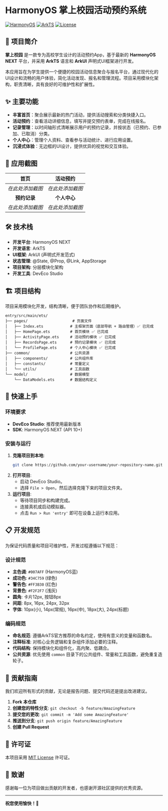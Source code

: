 # HarmonyOS 掌上校园活动预约系统

[![HarmonyOS](https://img.shields.io/badge/HarmonyOS-NEXT-blue.svg)](https://developer.harmonyos.com)
[![ArkTS](https://img.shields.io/badge/Language-ArkTS-green.svg)](https://developer.harmonyos.com/cn/docs/documentation/doc-guides/ts-based-syntax-0000001127164115)
[![License](https://img.shields.io/badge/License-MIT-yellow.svg)](LICENSE)

## 📖 项目简介

**掌上校园** 是一款专为高校学生设计的活动预约App，基于最新的 **HarmonyOS NEXT** 平台，并采用 **ArkTS** 语言和 **ArkUI** 声明式UI框架进行开发。

本应用旨在为学生提供一个便捷的校园活动信息聚合与报名平台，通过现代化的UI设计和流畅的用户体验，简化活动发现、报名和管理流程。项目采用模块化架构，职责清晰，具有良好的可维护性和扩展性。

## ✨ 主要功能

- **丰富首页**：聚合展示最新的热门活动，提供活动搜索和分类快捷入口。
- **活动预约**：查看活动详细信息，填写并提交预约表单，完成在线报名。
- **记录管理**：以时间轴形式清晰展示用户的预约记录，并按状态（已预约、已参加、已取消）分类。
- **个人中心**：管理个人资料、查看参与活动统计、进行应用设置。
- **沉浸式体验**：无边框的UI设计，提供优异的视觉和交互体验。

## 📸 应用截图

| 首页 | 活动预约 |
| :---: | :---: |
| *在此处添加截图* | *在此处添加截图* |
| **预约记录** | **个人中心** |
| *在此处添加截图* | *在此处添加截图* |

## 🛠️ 技术栈

- **开发平台**: HarmonyOS NEXT
- **开发语言**: ArkTS
- **UI框架**: ArkUI (声明式开发范式)
- **状态管理**: @State, @Prop, @Link, AppStorage
- **项目架构**: 分层模块化架构
- **开发工具**: DevEco Studio

## 🏗️ 项目结构

项目采用模块化开发，结构清晰，便于团队协作和后期维护。

```
entry/src/main/ets/
├── pages/                    # 页面文件
│   ├── Index.ets            # 主框架页面（底部导航 + 路由管理）✅ 已完成
│   ├── HomePage.ets         # 首页模块 ✅ 已完成
│   ├── ActivityPage.ets     # 活动预约模块 ✅ 已完成
│   ├── RecordsPage.ets      # 预约记录模块 ✅ 已完成
│   └── ProfilePage.ets      # 个人中心模块 ✅ 已完成
├── common/                  # 公共资源
│   ├── components/          # 公共组件库
│   ├── constants/           # 常量定义
│   └── utils/               # 工具函数
└── model/                   # 数据模型
    └── DataModels.ets       # 数据结构定义
```

## 🚀 快速上手

### 环境要求
- **DevEco Studio**: 推荐使用最新版本
- **SDK**: HarmonyOS NEXT (API 10+)

### 安装与运行
1. **克隆项目到本地**:
   ```bash
   git clone https://github.com/your-username/your-repository-name.git
   ```
2. **打开项目**:
   - 启动 DevEco Studio。
   - 选择 `File > Open`，然后选择克隆下来的项目文件夹。
3. **运行项目**:
   - 等待项目同步和构建完成。
   - 连接真机或启动模拟器。
   - 点击 `Run > Run 'entry'` 即可在设备上运行本应用。

## 📋 开发规范

为保证代码质量和项目可维护性，开发过程遵循以下规范：

### 设计规范
- **主色调**: `#007AFF` (HarmonyOS蓝)
- **成功色**: `#34C759` (绿色)
- **警告色**: `#FF3B30` (红色)
- **背景色**: `#F2F2F7` (浅灰)
- **圆角**: 卡片12px, 按钮8px
- **间距**: 8px, 16px, 24px, 32px
- **字体**: 10px(小), 14px(常规), 16px(中), 18px(大), 24px(标题)

### 编码规范
- **命名规范**: 遵循ArkTS官方推荐的命名约定，使用有意义的变量和函数名。
- **注释标准**: 对核心业务逻辑和复杂组件添加必要的注释。
- **代码结构**: 保持模块化和组件化，高内聚、低耦合。
- **公共资源**: 优先使用 `common` 目录下的公共组件、常量和工具函数，避免重复造轮子。

## 🤝 贡献指南

我们欢迎所有形式的贡献，无论是报告问题、提交代码还是提出改进建议。

1. **Fork 本仓库**
2. **创建您的特性分支**: `git checkout -b feature/AmazingFeature`
3. **提交您的更改**: `git commit -m 'Add some AmazingFeature'`
4. **推送到分支**: `git push origin feature/AmazingFeature`
5. **创建 Pull Request**

## 📄 许可证

本项目采用 [MIT License](LICENSE) 许可证。

## 🙏 致谢

感谢每一位为项目做出贡献的开发者，也感谢开源社区提供的优秀资源。

---

**祝您使用愉快！🎉** 